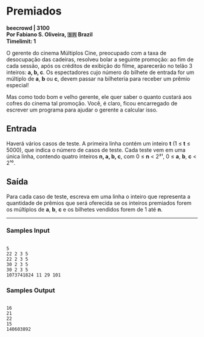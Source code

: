 # Premiados

**beecrowd | 3100**  
**Por Fabiano S. Oliveira, 🇧🇷 Brazil**  
**Timelimit: 1**

O gerente do cinema Múltiplos Cine, preocupado com a taxa de desocupação das cadeiras, resolveu bolar a seguinte promoção: ao fim de cada sessão, após os créditos de exibição do filme, aparecerão no telão 3 inteiros: **a, b, c**. Os espectadores cujo número do bilhete de entrada for um múltiplo de **a**, **b** ou **c**, devem passar na bilheteria para receber um prêmio especial!

Mas como todo bom e velho gerente, ele quer saber o quanto custará aos cofres do cinema tal promoção. Você, é claro, ficou encarregado de escrever um programa para ajudar o gerente a calcular isso.

## Entrada

Haverá vários casos de teste. A primeira linha contém um inteiro **t** (1 ≤ **t** ≤ 5000), que indica o número de casos de teste. Cada teste vem em uma única linha, contendo quatro inteiros **n, a, b, c**, com 0 ≤ **n** < 2³¹, 0 ≤ **a**, **b**, **c** < 2¹⁰.

## Saída

Para cada caso de teste, escreva em uma linha o inteiro que representa a quantidade de prêmios que será oferecida se os inteiros premiados forem os múltiplos de **a**, **b**, **c** e os bilhetes vendidos forem de 1 até **n**.

---

### Samples Input
```

5
22 2 3 5
22 2 3 5
30 2 3 5
30 2 3 5
1073741824 11 29 101

```

### Samples Output
```

16
21
22
15
140603892

```
